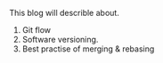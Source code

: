 This blog will describle about.

1. Git flow
2. Software versioning.
3. Best practise of merging & rebasing
